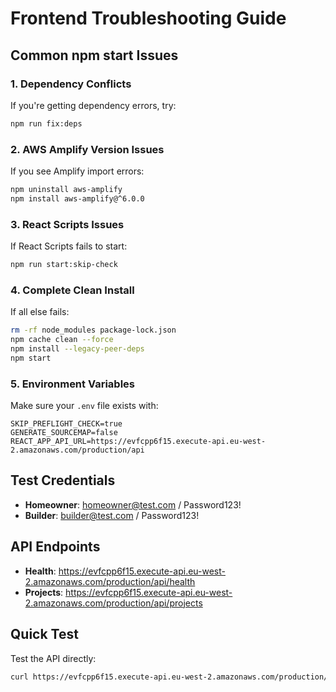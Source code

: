 # Frontend Troubleshooting Guide

## Common npm start Issues

### 1. Dependency Conflicts
If you're getting dependency errors, try:
```bash
npm run fix:deps
```

### 2. AWS Amplify Version Issues
If you see Amplify import errors:
```bash
npm uninstall aws-amplify
npm install aws-amplify@^6.0.0
```

### 3. React Scripts Issues
If React Scripts fails to start:
```bash
npm run start:skip-check
```

### 4. Complete Clean Install
If all else fails:
```bash
rm -rf node_modules package-lock.json
npm cache clean --force
npm install --legacy-peer-deps
npm start
```

### 5. Environment Variables
Make sure your `.env` file exists with:
```
SKIP_PREFLIGHT_CHECK=true
GENERATE_SOURCEMAP=false
REACT_APP_API_URL=https://evfcpp6f15.execute-api.eu-west-2.amazonaws.com/production/api
```

## Test Credentials
- **Homeowner**: homeowner@test.com / Password123!
- **Builder**: builder@test.com / Password123!

## API Endpoints
- **Health**: https://evfcpp6f15.execute-api.eu-west-2.amazonaws.com/production/api/health
- **Projects**: https://evfcpp6f15.execute-api.eu-west-2.amazonaws.com/production/api/projects

## Quick Test
Test the API directly:
```bash
curl https://evfcpp6f15.execute-api.eu-west-2.amazonaws.com/production/api/health
```